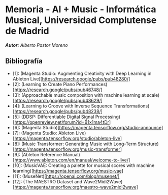 # Memoria - AI + Music - Informática Musical, Universidad Complutense de Madrid

_**Autor:** Alberto Pastor Moreno_

## Bibliografía

- \[1]: (Magenta Studio: Augmenting Creativity with Deep Learning in Ableton Live)[https://research.google/pubs/pub48280/]
- \[2]: (Learning to Create Piano Performances)[https://research.google/pubs/pub46748/]
- \[3]: (Approachable music composition with machine learning at scale)[https://research.google/pubs/pub48629/]
- \[4]: (Learning to Groove with Inverse Sequence Transformations)[https://research.google/pubs/pub48238/]
- \[5]: (DDSP: Differentiable Digital Signal Processing)[https://openreview.net/forum?id=B1x1ma4tDr]
- \[6]: (Magenta Studio)[https://magenta.tensorflow.org/studio-announce]
- \[7]: (Magenta Studio: Ableton Live)[https://magenta.tensorflow.org/studio/ableton-live]
- \[8]: (Music Transformer: Generating Music with Long-Term Structure)[https://magenta.tensorflow.org/music-transformer]
- \[9]: (Ableton Reference Manual)[https://www.ableton.com/en/manual/welcome-to-live/]
- \[10]: (MusicVAE: Creating a palette for musical scores with machine learning)[https://magenta.tensorflow.org/music-vae]
- \[11]: (MuseNet)[https://openai.com/blog/musenet/]
- \[12]: (The MAESTRO Dataset and Wave2Midi2Wave)[https://magenta.tensorflow.org/maestro-wave2midi2wave]
